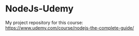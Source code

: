 # NodeJs-Udemy

My project repository for this course:
https://www.udemy.com/course/nodejs-the-complete-guide/
